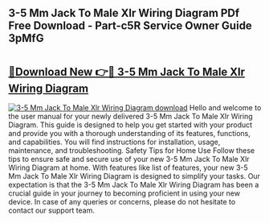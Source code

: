 ## 3-5 Mm Jack To Male Xlr Wiring Diagram PDf Free Download - Part-c5R Service Owner Guide 3pMfG

# <h2><a href="http://dfokhh.blite.top/?on=3-5+Mm+Jack+To+Male+Xlr+Wiring+Diagram">🔗Download New 👉🔴 3-5 Mm Jack To Male Xlr Wiring Diagram</a></h2>

[![3-5 Mm Jack To Male Xlr Wiring Diagram download](https://i.imgur.com/lujVjoI.png)](http://dfokhh.blite.top/?on=3-5+Mm+Jack+To+Male+Xlr+Wiring+Diagram)
Hello and welcome to the user manual for your newly delivered 3-5 Mm Jack To Male Xlr Wiring Diagram. This guide is designed to help you get started with your product and provide you with a thorough understanding of its features, functions, and capabilities. You will find instructions for installation, usage, maintenance, and troubleshooting. Safety Tips for Home Use Follow these tips to ensure safe and secure use of your new 3-5 Mm Jack To Male Xlr Wiring Diagram at home. With features like list of features, your new 3-5 Mm Jack To Male Xlr Wiring Diagram is designed to simplify your tasks. Our expectation is that the 3-5 Mm Jack To Male Xlr Wiring Diagram has been a crucial guide in your journey to becoming proficient in using your new device. In case of any queries or concerns, please do not hesitate to contact our support team.

